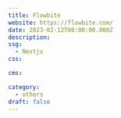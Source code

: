 ```yaml
---
title: Flowbite
website: https://flowbite.com/
date: 2023-02-12T00:00:00.000Z
description:
ssg:
  - Nextjs
css:

cms:

category:
  - others
draft: false
---
```

